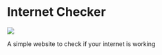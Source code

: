 # Internet Checker

![](https://api.travis-ci.org/hmerritt/internet-checker.svg?branch=master)


A simple website to check if your internet is working
